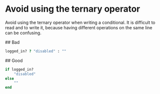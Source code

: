 # Avoid using the ternary operator

Avoid using the ternary operator when writing a conditional. It is difficult to read and to write it, because having different operations on the same line can be confusing.

## Bad

````ruby
logged_in? ? "disabled" : ""
````

## Good

````ruby
if logged_in?
    "disabled"
else
    ""
end
````
